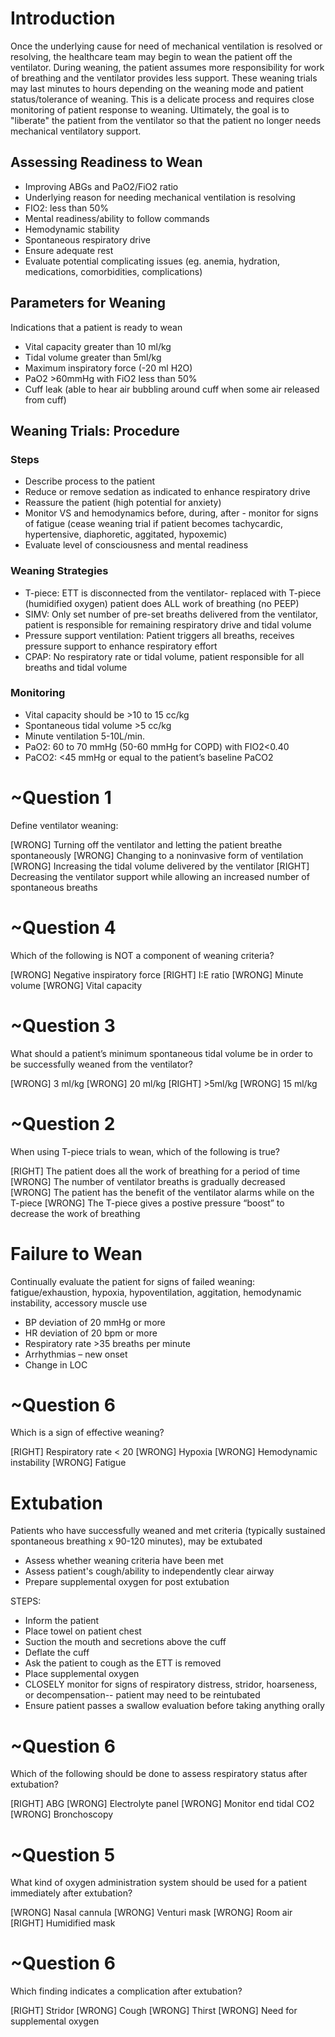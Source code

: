 # Introduction
Once the underlying cause for need of mechanical ventilation is resolved or resolving, the healthcare team may begin to wean the patient off the ventilator. During weaning, the patient assumes more responsibility for work of breathing and the ventilator provides less support. These weaning trials may last minutes to hours depending on the weaning mode and patient status/tolerance of weaning. This is a delicate process and requires close monitoring of patient response to weaning. Ultimately, the goal is to "liberate" the patient from the ventilator so that the patient no longer needs mechanical ventilatory support.

## Assessing Readiness to Wean
* Improving ABGs and PaO2/FiO2 ratio
* Underlying reason for needing mechanical ventilation is resolving
* FIO2: less than 50%
* Mental readiness/ability to follow commands
* Hemodynamic stability
* Spontaneous respiratory drive
* Ensure adequate rest
* Evaluate potential complicating issues (eg. anemia, hydration, medications, comorbidities, complications)

## Parameters for Weaning
Indications that a patient is ready to wean
* Vital capacity greater than 10 ml/kg
* Tidal volume greater than 5ml/kg
* Maximum inspiratory force (-20 ml H2O)
* PaO2 >60mmHg with FiO2 less than 50%
* Cuff leak (able to hear air bubbling around cuff when some air released from cuff)

## Weaning Trials: Procedure

### Steps
* Describe process to the patient
* Reduce or remove sedation as indicated to enhance respiratory drive
* Reassure the patient (high potential for anxiety)
* Monitor VS and hemodynamics before, during, after - monitor for signs of fatigue (cease weaning trial if patient becomes tachycardic, hypertensive, diaphoretic, aggitated, hypoxemic)
* Evaluate level of consciousness and mental readiness

### Weaning Strategies
* T-piece: ETT is disconnected from the ventilator- replaced with T-piece (humidified oxygen) patient does ALL work of breathing (no PEEP)
* SIMV: Only set number of pre-set breaths delivered from the ventilator, patient is responsible for remaining respiratory drive and tidal volume 
* Pressure support ventilation: Patient triggers all breaths, receives pressure support to enhance respiratory effort
* CPAP: No respiratory rate or tidal volume, patient responsible for all breaths and tidal volume

### Monitoring
* Vital capacity should be >10 to 15 cc/kg
* Spontaneous tidal volume >5 cc/kg
* Minute ventilation 5-10L/min.
* PaO2: 60 to 70 mmHg (50-60 mmHg for COPD) with FIO2<0.40
* PaCO2: <45 mmHg or equal to the patient’s baseline PaCO2

# ~Question 1
Define ventilator weaning:

[WRONG] Turning off the ventilator and letting the patient breathe spontaneously
[WRONG] Changing to a noninvasive form of ventilation
[WRONG] Increasing the tidal volume delivered by the ventilator
[RIGHT] Decreasing the ventilator support while allowing an increased number of spontaneous breaths

# ~Question 4
Which of the following is NOT a component of weaning criteria?

[WRONG] Negative inspiratory force
[RIGHT] I:E ratio
[WRONG] Minute volume
[WRONG] Vital capacity

# ~Question 3
What should a patient’s minimum spontaneous tidal volume be in order to be successfully weaned from the ventilator?

[WRONG] 3 ml/kg
[WRONG] 20 ml/kg
[RIGHT] >5ml/kg
[WRONG] 15 ml/kg

# ~Question 2
When using T-piece trials to wean, which of the following is true?

[RIGHT] The patient does all the work of breathing for a period of time
[WRONG] The number of ventilator breaths is gradually decreased
[WRONG] The patient has the benefit of the ventilator alarms while on the T-piece
[WRONG] The T-piece gives a postive pressure “boost” to decrease the work of breathing

# Failure to Wean
Continually evaluate the patient for signs of failed weaning: fatigue/exhaustion, hypoxia, hypoventilation, aggitation, hemodynamic instability, accessory muscle use
* BP deviation of 20 mmHg or more
* HR deviation of 20 bpm or more
* Respiratory rate >35 breaths per minute
* Arrhythmias – new onset
* Change in LOC

# ~Question 6
Which is a sign of effective weaning?

[RIGHT] Respiratory rate < 20
[WRONG] Hypoxia
[WRONG] Hemodynamic instability
[WRONG] Fatigue

# Extubation
Patients who have successfully weaned and met criteria (typically sustained spontaneous breathing x 90-120 minutes), may be extubated
* Assess whether weaning criteria have been met
* Assess patient's cough/ability to independently clear airway
* Prepare supplemental oxygen for post extubation

STEPS:
* Inform the patient
* Place towel on patient chest
* Suction the mouth and secretions above the cuff
* Deflate the cuff
* Ask the patient to cough as the ETT is removed
* Place supplemental oxygen
* CLOSELY monitor for signs of respiratory distress, stridor, hoarseness, or decompensation-- patient may need to be reintubated
* Ensure patient passes a swallow evaluation before taking anything orally

# ~Question 6
Which of the following should be done to assess respiratory status after extubation?

[RIGHT] ABG
[WRONG] Electrolyte panel
[WRONG] Monitor end tidal CO2
[WRONG] Bronchoscopy

# ~Question 5
What kind of oxygen administration system should be used for a patient immediately after extubation?

[WRONG] Nasal cannula
[WRONG] Venturi mask
[WRONG] Room air
[RIGHT] Humidified mask

# ~Question 6
Which finding indicates a complication after extubation?

[RIGHT] Stridor
[WRONG] Cough
[WRONG] Thirst
[WRONG] Need for supplemental oxygen

